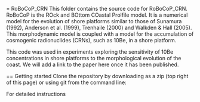 = RoBoCoP_CRN
This folder contains the source code for RoBoCoP_CRN. RoBoCoP is the ROck and BOttom COastal Prolfile model. It is a numerical model for the evolution of shore platforms similar to those of Sunamura (1992), Anderson et al. (1999), Trenhaile (2000) and Walkden & Hall (2005). This morphodynamic model is coupled with a model for the accumulation of cosmogenic radionuclides (CRNs), such as 10Be, in a shore platform. 

This code was used in experiments exploring the sensitivity of 10Be concentrations in shore platforms to the morphological evolution of the coast. We will add a link to the paper here once it has been published.

== Getting started
Clone the repository by downloading as a zip (top right of this page) or using git from the command line:

For detailed instructions

